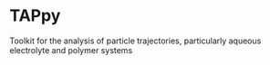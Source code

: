 # TAPpy
Toolkit for the analysis of particle trajectories, particularly aqueous electrolyte and polymer systems 
